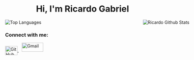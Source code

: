 <h1 align="center">Hi, I'm Ricardo Gabriel</h1>

<div style="display: flex; justify-content: space-between; width: 600px;">
  <img src="https://github-readme-stats.vercel.app/api/top-langs/?username=Ricardo-GabrielX&layout=compact&theme=react" alt="Top Languages" />
  <img src="https://github-readme-stats.vercel.app/api?username=Ricardo-GabrielX&show_icons=true&theme=react" alt="Ricardo Github Stats" />
</div>

<h3 align="left">Connect with me:</h3>
<p align="left">
  <a href="https://github.com/Ricardo-GabrielX" target="_blank" style="margin-right: 10px;">
    <img align="center" src="https://cdn.jsdelivr.net/npm/simple-icons@v3/icons/github.svg" alt="GitHub" height="30" width="40" />
  </a>
  <a href="mailto:gabrieloliveira280807@gmail.com" target="_blank" style="margin-right: 10px;">
    <img src="https://img.shields.io/badge/Gmail-D14836?style=for-the-badge&logo=gmail&logoColor=white" alt="Gmail" height="30" width="70">
  </a>
</p>
